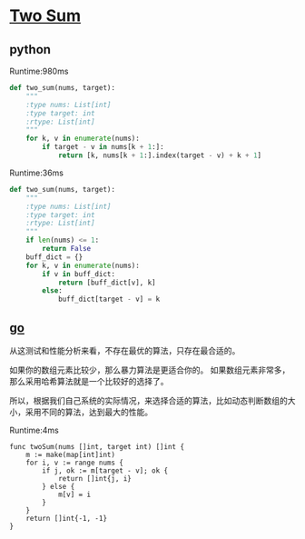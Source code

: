 # [Two Sum](https://leetcode.com/problems/two-sum/description/)

## python

Runtime:980ms

```python
def two_sum(nums, target):
    """
    :type nums: List[int]
    :type target: int
    :rtype: List[int]
    """
    for k, v in enumerate(nums):
        if target - v in nums[k + 1:]:
            return [k, nums[k + 1:].index(target - v) + k + 1]
```

Runtime:36ms

```python
def two_sum(nums, target):
    """
    :type nums: List[int]
    :type target: int
    :rtype: List[int]
    """
    if len(nums) <= 1:
        return False
    buff_dict = {}
    for k, v in enumerate(nums):
        if v in buff_dict:
            return [buff_dict[v], k]
        else:
            buff_dict[target - v] = k
```

## [go](https://www.flysnow.org/2018/10/14/golang-leetcode-two-sum.html)

从这测试和性能分析来看，不存在最优的算法，只存在最合适的。

如果你的数组元素比较少，那么暴力算法是更适合你的。 如果数组元素非常多，那么采用哈希算法就是一个比较好的选择了。

所以，根据我们自己系统的实际情况，来选择合适的算法，比如动态判断数组的大小，采用不同的算法，达到最大的性能。

Runtime:4ms

```golang
func twoSum(nums []int, target int) []int {
    m := make(map[int]int)
    for i, v := range nums {
        if j, ok := m[target - v]; ok {
            return []int{j, i}
        } else {
            m[v] = i
        }
    }
    return []int{-1, -1}
}
```

